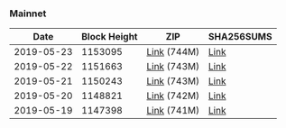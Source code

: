 ### Mainnet

|    Date    | Block Height | ZIP | SHA256SUMS |
| ---------- | ------------ | --- | ---------- |
| 2019-05-23 | 1153095 | [Link](https://s3-ap-southeast-2.amazonaws.com/ion-bootstrap/mainnet/2019-05-23/bootstrap.dat.zip) (744M) | [Link](https://s3-ap-southeast-2.amazonaws.com/ion-bootstrap/mainnet/2019-05-23/SHA256SUMS) |
| 2019-05-22 | 1151663 | [Link](https://s3-ap-southeast-2.amazonaws.com/ion-bootstrap/mainnet/2019-05-22/bootstrap.dat.zip) (743M) | [Link](https://s3-ap-southeast-2.amazonaws.com/ion-bootstrap/mainnet/2019-05-22/SHA256SUMS) |
| 2019-05-21 | 1150243 | [Link](https://s3-ap-southeast-2.amazonaws.com/ion-bootstrap/mainnet/2019-05-21/bootstrap.dat.zip) (743M) | [Link](https://s3-ap-southeast-2.amazonaws.com/ion-bootstrap/mainnet/2019-05-21/SHA256SUMS) |
| 2019-05-20 | 1148821 | [Link](https://s3-ap-southeast-2.amazonaws.com/ion-bootstrap/mainnet/2019-05-20/bootstrap.dat.zip) (742M) | [Link](https://s3-ap-southeast-2.amazonaws.com/ion-bootstrap/mainnet/2019-05-20/SHA256SUMS) |
| 2019-05-19 | 1147398 | [Link](https://s3-ap-southeast-2.amazonaws.com/ion-bootstrap/mainnet/2019-05-19/bootstrap.dat.zip) (741M) | [Link](https://s3-ap-southeast-2.amazonaws.com/ion-bootstrap/mainnet/2019-05-19/SHA256SUMS) |
